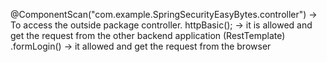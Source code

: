 @ComponentScan("com.example.SpringSecurityEasyBytes.controller") -> To access the outside package controller.
httpBasic(); -> it is allowed and get the request from the other backend application (RestTemplate) 
.formLogin() -> it allowed and get the request from the browser